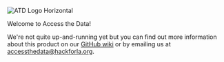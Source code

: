 ![ATD Logo Horizontal](https://user-images.githubusercontent.com/10827101/169327862-09c89c93-c002-4436-a6f6-9ded150c3393.jpg)

Welcome to Access the Data!

We're not quite up-and-running yet but you can find out more information about this product on our [GitHub wiki](https://github.com/hackforla/access-the-data/wiki) or by emailing us at accessthedata@hackforla.org.
